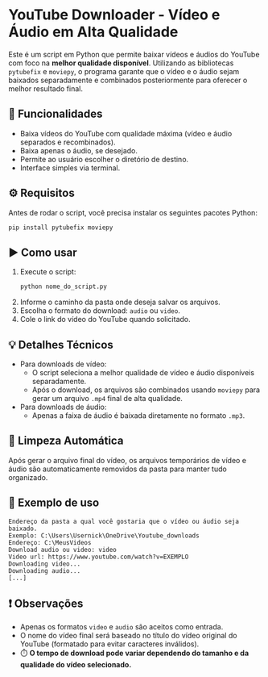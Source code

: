 # YouTube Downloader - Vídeo e Áudio em Alta Qualidade

Este é um script em Python que permite baixar vídeos e áudios do YouTube com foco na **melhor qualidade disponível**. Utilizando as bibliotecas `pytubefix` e `moviepy`, o programa garante que o vídeo e o áudio sejam baixados separadamente e combinados posteriormente para oferecer o melhor resultado final.

## 📌 Funcionalidades

- Baixa vídeos do YouTube com qualidade máxima (vídeo e áudio separados e recombinados).
- Baixa apenas o áudio, se desejado.
- Permite ao usuário escolher o diretório de destino.
- Interface simples via terminal.

## ⚙️ Requisitos

Antes de rodar o script, você precisa instalar os seguintes pacotes Python:

```bash
pip install pytubefix moviepy
```

## ▶️ Como usar

1. Execute o script:
    ```bash
    python nome_do_script.py
    ```
2. Informe o caminho da pasta onde deseja salvar os arquivos.
3. Escolha o formato do download: `audio` ou `video`.
4. Cole o link do vídeo do YouTube quando solicitado.

## 💡 Detalhes Técnicos

- Para downloads de vídeo:
  - O script seleciona a melhor qualidade de vídeo e áudio disponíveis separadamente.
  - Após o download, os arquivos são combinados usando `moviepy` para gerar um arquivo `.mp4` final de alta qualidade.
- Para downloads de áudio:
  - Apenas a faixa de áudio é baixada diretamente no formato `.mp3`.

## 🧹 Limpeza Automática

Após gerar o arquivo final do vídeo, os arquivos temporários de vídeo e áudio são automaticamente removidos da pasta para manter tudo organizado.

## 📎 Exemplo de uso

```
Endereço da pasta a qual você gostaria que o vídeo ou áudio seja baixado.
Exemplo: C:\Users\Usernick\OneDrive\Youtube_downloads
Endereço: C:\MeusVideos
Download audio ou video: video
Video url: https://www.youtube.com/watch?v=EXEMPLO
Downloading video...
Downloading audio...
[...]
```

## ❗ Observações

- Apenas os formatos `video` e `audio` são aceitos como entrada.
- O nome do vídeo final será baseado no título do vídeo original do YouTube (formatado para evitar caracteres inválidos).
- ⏱️ **O tempo de download pode variar dependendo do tamanho e da qualidade do vídeo selecionado.**
